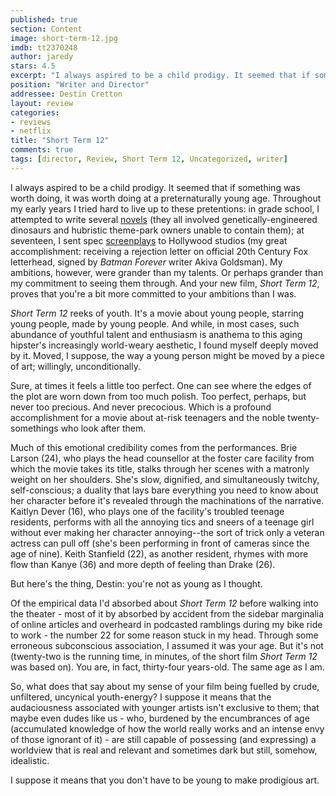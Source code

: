 ```yaml
---
published: true
section: Content
image: short-term-12.jpg
imdb: tt2370248
author: jaredy 
stars: 4.5
excerpt: "I always aspired to be a child prodigy. It seemed that if something was worth doing, it was worth doing at a preternaturally young age."
position: "Writer and Director"
addressee: Destin Cretton
layout: review
categories:
- reviews
- netflix
title: "Short Term 12"
comments: true
tags: [director, Review, Short Term 12, Uncategorized, writer]
---
```

I always aspired to be a child prodigy. It seemed that if something was worth doing, it was worth doing at a preternaturally young age. Throughout my early years I tried hard to live up to these pretentions: in grade school, I attempted to write several [novels][1] (they all involved genetically-engineered dinosaurs and hubristic theme-park owners unable to contain them); at seventeen, I sent spec [screenplays][2] to Hollywood studios (my great accomplishment: receiving a rejection letter on official 20th Century Fox letterhead, signed by _Batman Forever_ writer Akiva Goldsman). My ambitions, however, were grander than my talents. Or perhaps grander than my commitment to seeing them through. And your new film, _Short Term 12_, proves that you're a bit more committed to your ambitions than I was.

   [1]: http://youngmiscellanea.com/post/26142534566/the-front-cover-of-the-authors-first-completed
   [2]: http://youngmiscellanea.com/post/52393860480/page-from-an-unnamed-screenplay-written-by

_Short Term 12_ reeks of youth. It's a movie about young people, starring young people, made by young people. And while, in most cases, such abundance of youthful talent and enthusiasm is anathema to this aging hipster's increasingly world-weary aesthetic, I found myself deeply moved by it. Moved, I suppose, the way a young person might be moved by a piece of art; willingly, unconditionally.   

Sure, at times it feels a little too perfect. One can see where the edges of the plot are worn down from too much polish. Too perfect, perhaps, but never too precious. And never precocious. Which is a profound accomplishment for a movie about at-risk teenagers and the noble twenty-somethings who look after them.

Much of this emotional credibility comes from the performances. Brie Larson (24), who plays the head counsellor at the foster care facility from which the movie takes its title, stalks through her scenes with a matronly weight on her shoulders. She's slow, dignified, and simultaneously twitchy, self-conscious; a duality that lays bare everything you need to know about her character before it's revealed through the machinations of the narrative. Kaitlyn Dever (16), who plays one of the facility's troubled teenage residents, performs with all the annoying tics and sneers of a teenage girl without ever making her character annoying--the sort of trick only a veteran actress can pull off (she's been performing in front of cameras since the age of nine). Keith Stanfield (22), as another resident, rhymes with more flow than Kanye (36) and more depth of feeling than Drake (26).

But here's the thing, Destin: you're not as young as I thought.

Of the empirical data I'd absorbed about _Short Term 12_ before walking into the theater - most of it by absorbed by accident from the sidebar marginalia of online articles and overheard in podcasted ramblings during my bike ride to work - the number 22 for some reason stuck in my head. Through some erroneous subconscious association, I assumed it was your age. But it's not (twenty-two is the running time, in minutes, of the short film _Short Term 12_ was based on). You are, in fact, thirty-four years-old. The same age as I am.

So, what does that say about my sense of your film being fuelled by crude, unfiltered, uncynical youth-energy? I suppose it means that the audaciousness associated with younger artists isn't exclusive to them; that maybe even dudes like us -  who, burdened by the encumbrances of age (accumulated knowledge of how the world really works and an intense envy of those ignorant of it) - are still capable of possessing (and expressing) a worldview that is real and relevant and sometimes dark but still, somehow, idealistic.

I suppose it means that you don't have to be young to make prodigious art.